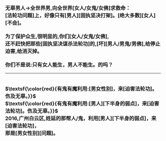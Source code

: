 <h3>
<br>无辜男人->全世界男,向全世界[女人/女鬼/女佛]求救命：
<br>[法轮功问题]上，好像只有[男人][固执坚决打架]。[绝大多数][女人][不会]。
<br>
<br>为了保护众生,很明显的,你们[女人/女鬼/女佛],
<br>还不赶快把那些[固执坚决谋杀法轮功]的,[坏][男人/男鬼/男佛],给停止迫害,给消灭掉。
<br>
<br>你们不是说:只有女人能生，男人不能生。的吗？
<hr>
<br>$\textsf{\color{red}{有鬼有魔利用:[男女性别]，来[迫害法轮功]。伤及无辜。}}$
<br>$\textsf{\color{red}{有鬼有魔利用:[男人][下半身的弱点]，来[迫害法轮功]。伤及无辜。}}$
<br>2016,广州白云区,姓延的那帮人/鬼，利用[男人][下半身的弱点]，来[迫害法轮功]，
<br>那是[男女性别][问题]。
</h3>
